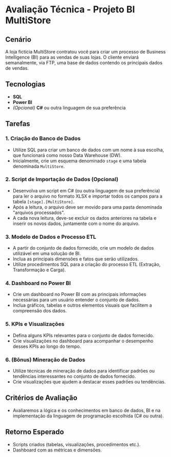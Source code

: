 # Avaliação Técnica - Projeto BI MultiStore

## Cenário
A loja fictícia MultiStore contratou você para criar um processo de Business Intelligence (BI) para as vendas de suas lojas. O cliente enviará semanalmente, via FTP, uma base de dados contendo os principais dados de vendas.

## Tecnologias
- **SQL**
- **Power BI**
- *(Opcional)* **C#** ou outra linguagem de sua preferência

## Tarefas

### 1. Criação do Banco de Dados
- Utilize SQL para criar um banco de dados com um nome à sua escolha, que funcionará como nosso Data Warehouse (DW).
- Inicialmente, crie um esquema denominado `stage` e uma tabela denominada `MultiStore`.

### 2. Script de Importação de Dados (Opcional)
- Desenvolva um script em C# (ou outra linguagem de sua preferência) para ler o arquivo no formato XLSX e importar todos os campos para a tabela `[stage].[MultiStore]`.
- Após a leitura, o arquivo deve ser movido para uma pasta denominada "arquivos processados".
- A cada nova leitura, deve-se excluir os dados anteriores na tabela e inserir os novos dados, juntamente com o nome do arquivo.

### 3. Modelo de Dados e Processo ETL
- A partir do conjunto de dados fornecido, crie um modelo de dados utilizável em uma solução de BI.
- Inclua as principais dimensões e fatos que serão utilizados.
- Utilize procedimentos SQL para a criação do processo ETL (Extração, Transformação e Carga).

### 4. Dashboard no Power BI
- Crie um dashboard no Power BI com as principais informações necessárias para um usuário entender o conjunto de dados.
- Inclua gráficos, tabelas e outros elementos visuais que facilitem a compreensão dos dados.

### 5. KPIs e Visualizações
- Defina alguns KPIs relevantes para o conjunto de dados fornecido.
- Crie visualizações no dashboard para acompanhar o desempenho desses KPIs ao longo do tempo.

### 6. (Bônus) Mineração de Dados
- Utilize técnicas de mineração de dados para identificar padrões ou tendências interessantes no conjunto de dados fornecido.
- Crie visualizações que ajudem a destacar esses padrões ou tendências.

## Critérios de Avaliação
- Avaliaremos a lógica e os conhecimentos em banco de dados, BI e na implementação da linguagem de programação escolhida (C# ou outra).

## Retorno Esperado
- Scripts criados (tabelas, visualizações, procedimentos etc.).
- Dashboard com as métricas e dimensões.
